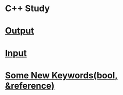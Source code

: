 # C++ Study

# [Output](https://github.com/mbsmbs/CPP/blob/main/Output/Output.md)

# [Input](https://github.com/mbsmbs/CPP/blob/main/Input/Input.md)

# [Some New Keywords(bool, &reference)](https://github.com/mbsmbs/CPP/blob/main/SomeNewKeywords/SomeNewKeywords.md)

